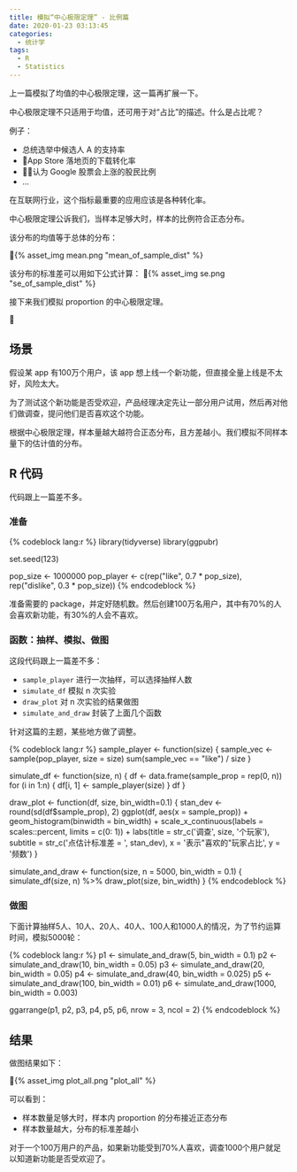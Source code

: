 ```yaml
---
title: 模拟“中心极限定理” - 比例篇
date: 2020-01-23 03:13:45
categories:
  - 统计学
tags:
  - R
  - Statistics
---
```


上一篇模拟了均值的中心极限定理，这一篇再扩展一下。

中心极限定理不只适用于均值，还可用于对“占比”的描述。什么是占比呢？

例子：
- 总统选举中候选人 A 的支持率
- App Store 落地页的下载转化率
- 认为 Google 股票会上涨的股民比例
- ...

在互联网行业，这个指标最重要的应用应该是各种转化率。

中心极限定理公诉我们，当样本足够大时，样本的比例符合正态分布。

该分布的均值等于总体的分布：

{% asset_img mean.png  "mean_of_sample_dist" %}

该分布的标准差可以用如下公式计算：
{% asset_img se.png  "se_of_sample_dist" %}

接下来我们模拟 proportion 的中心极限定理。

<!-- more -->

## 场景

假设某 app 有100万个用户，该 app 想上线一个新功能，但直接全量上线是不太好，风险太大。

为了测试这个新功能是否受欢迎，产品经理决定先让一部分用户试用，然后再对他们做调查，提问他们是否喜欢这个功能。

根据中心极限定理，样本量越大越符合正态分布，且方差越小。我们模拟不同样本量下的估计值的分布。

## R 代码

代码跟上一篇差不多。

### 准备

{% codeblock lang:r %}
library(tidyverse)
library(ggpubr)

set.seed(123)

pop_size <- 1000000
pop_player <- c(rep("like", 0.7 * pop_size), rep("dislike", 0.3 * pop_size))
{% endcodeblock %}

准备需要的 package，并定好随机数。然后创建100万名用户，其中有70%的人会喜欢新功能，有30%的人会不喜欢。

### 函数：抽样、模拟、做图

这段代码跟上一篇差不多：
- `sample_player` 进行一次抽样，可以选择抽样人数
- `simulate_df` 模拟 n 次实验
- `draw_plot` 对 n 次实验的结果做图
- `simulate_and_draw` 封装了上面几个函数

针对这篇的主题，某些地方做了调整。

{% codeblock  lang:r %}
sample_player <- function(size) {
  sample_vec <- sample(pop_player, size = size)
  sum(sample_vec == "like") / size
}

simulate_df <- function(size, n) {
  df <- data.frame(sample_prop = rep(0, n))
  for (i in 1:n) {
    df[i, 1] <- sample_player(size)
  }
  df
}

draw_plot <- function(df, size, bin_width=0.1) {
  stan_dev <- round(sd(df$sample_prop), 2)
  ggplot(df, aes(x = sample_prop)) + 
    geom_histogram(binwidth = bin_width) +
    scale_x_continuous(labels = scales::percent,
                       limits = c(0: 1)) +
    labs(title = str_c('调查', size, '个玩家'),
         subtitle = str_c('点估计标准差 = ', stan_dev),
         x = '表示"喜欢的"玩家占比',
         y = '频数') 
}

simulate_and_draw <- function(size, n = 5000, bin_width = 0.1) {
  simulate_df(size, n) %>%
  draw_plot(size, bin_width)
}
{% endcodeblock %}

### 做图
下面计算抽样5人、10人、20人、40人、100人和1000人的情况，为了节约运算时间，模拟5000轮：

{% codeblock lang:r %}
p1 <- simulate_and_draw(5, bin_width = 0.1)
p2 <- simulate_and_draw(10, bin_width = 0.05)
p3 <- simulate_and_draw(20, bin_width = 0.05)
p4 <- simulate_and_draw(40, bin_width = 0.025)
p5 <- simulate_and_draw(100, bin_width = 0.01)
p6 <- simulate_and_draw(1000, bin_width = 0.003)

ggarrange(p1, p2, p3, p4, p5, p6,
          nrow = 3, ncol = 2)
{% endcodeblock %}

## 结果

做图结果如下：

{% asset_img plot_all.png  "plot_all" %}

可以看到：
- 样本数量足够大时，样本内 proportion 的分布接近正态分布
- 样本数量越大，分布的标准差越小

对于一个100万用户的产品，如果新功能受到70%人喜欢，调查1000个用户就足以知道新功能是否受欢迎了。
